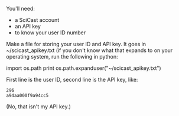 You'll need:
* a SciCast account
* an API key
* to know your user ID number

Make a file for storing your user ID and API key.
It goes in ~/scicast_apikey.txt (if you don't know
what that expands to on your operating system, run
the following in python:

   import os.path
   print os.path.expanduser("~/scicast_apikey.txt")

First line is the user ID, second line is the API key, like:

```
296
a94aa000f9a94cc5
```

(No, that isn't my API key.)
